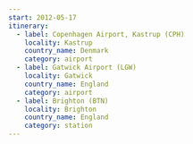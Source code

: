 ```yaml
---
start: 2012-05-17
itinerary:
  - label: Copenhagen Airport, Kastrup (CPH)
    locality: Kastrup
    country_name: Denmark
    category: airport
  - label: Gatwick Airport (LGW)
    locality: Gatwick
    country_name: England
    category: airport
  - label: Brighton (BTN)
    locality: Brighton
    country_name: England
    category: station
---
```

